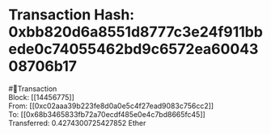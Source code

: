 
Transaction Hash: 0xbb820d6a8551d8777c3e24f911bbede0c74055462bd9c6572ea6004308706b17
====================================================================================
  
#💸Transaction  
Block: [[14456775]]  
From: [[0xc02aaa39b223fe8d0a0e5c4f27ead9083c756cc2]]  
To: [[0x68b3465833fb72a70ecdf485e0e4c7bd8665fc45]]  
Transferred: 0.4274300725427852 Ether